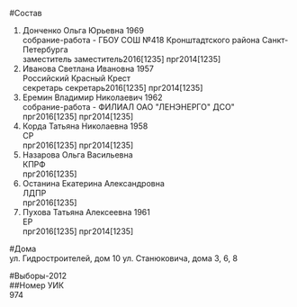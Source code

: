 #Состав  
1. Донченко Ольга Юрьевна 1969  
    собрание-работа - ГБОУ СОШ №418 Кронштадтского района Санкт-Петербурга  
    заместитель заместитель2016[1235] прг2014[1235]  
2. Иванова Светлана Ивановна 1957  
    Российский Красный Крест  
    секретарь секретарь2016[1235] прг2014[1235]  
3. Еремин Владимир Николаевич 1962  
    собрание-работа - ФИЛИАЛ ОАО "ЛЕНЭНЕРГО" ДСО"  
    прг2016[1235] прг2014[1235]  
4. Корда Татьяна Николаевна 1958  
    СР  
    прг2016[1235] прг2014[1235]  
5. Назарова Ольга Васильевна  
    КПРФ  
    прг2016[1235]  
6. Останина Екатерина Александровна  
    ЛДПР  
    прг2016[1235]  
7. Пухова Татьяна Алексеевна 1961  
    ЕР  
    прг2016[1235] прг2014[1235]  
  
#Дома  
ул. Гидростроителей, дом 10 ул. Станюковича, дома 3, 6, 8  
  
#Выборы-2012  
##Номер УИК  
974  
